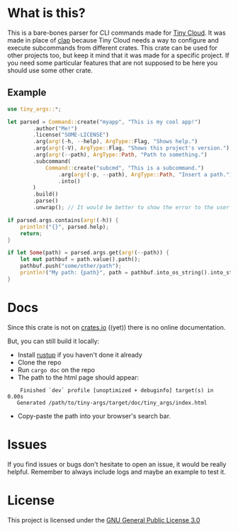 # What is this?

This is a bare-bones parser for CLI commands made for [Tiny Cloud](https://github.com/personal-tiny-cloud/tiny-cloud).
It was made in place of [clap](https://docs.rs/clap/latest/clap/) because Tiny Cloud
needs a way to configure and execute subcommands from different crates.
This crate can be used for other projects too, but keep it mind that it was made for a specific project.
If you need some particular features that are not supposed to be here you should use some other crate.

## Example

```rust
use tiny_args::*;

let parsed = Command::create("myapp", "This is my cool app!")
        .author("Me!")
        .license("SOME-LICENSE")
        .arg(arg!(-h, --help), ArgType::Flag, "Shows help.")
        .arg(arg!(-V), ArgType::Flag, "Shows this project's version.")
        .arg(arg!(--path), ArgType::Path, "Path to something.")
        .subcommand(
            Command::create("subcmd", "This is a subcommand.")
                .arg(arg!(-p, --path), ArgType::Path, "Insert a path.")
                .into()
        )
        .build()
        .parse()
        .unwrap(); // It would be better to show the error to the user instead of panicking

if parsed.args.contains(arg!(-h)) {
    println!("{}", parsed.help);
    return;
}

if let Some(path) = parsed.args.get(arg!(--path)) {
    let mut pathbuf = path.value().path();
    pathbuf.push("some/other/path");
    println!("My path: {path}", path = pathbuf.into_os_string().into_string().unwrap());
}
```

# Docs

Since this crate is not on [crates.io](https://crates.io/) ((yet)) there is no online documentation.

But, you can still build it locally:

- Install [rustup](https://rustup.rs/) if you haven't done it already
- Clone the repo
- Run `cargo doc` on the repo
- The path to the html page should appear:
```
    Finished `dev` profile [unoptimized + debuginfo] target(s) in 0.00s
   Generated /path/to/tiny-args/target/doc/tiny_args/index.html
```
- Copy-paste the path into your browser's search bar.

# Issues

If you find issues or bugs don't hesitate to open an issue, it would be really helpful.
Remember to always include logs and maybe an example to test it.

# License

This project is licensed under the [GNU General Public License 3.0](/LICENSE)
